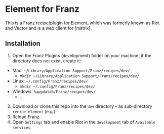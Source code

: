 # Element for Franz
This is a Franz recipe/plugin for Element, which was formerly known as Riot and Vector and is a web client for [matrix].

## Installation
1. Open the Franz Plugins (`dev`elopment) folder on your machine, if the directory does not exist, create it:
  * Mac: `~/Library/Application Support/Franz/recipes/dev/`
    * `mkdir ~/Library/Application Support/Franz/recipes/dev/`
  * Linux: `~/.config/Franz/recipes/dev/`
    * `mkdir ~/.config/Franz/recipes/dev/`
  * Windows: `%appdata%/Franz/recipes/dev/`
    * ...
2. Download or clone this repo into the `dev` directory – as sub-directory `recipe-element` (e.g.).
3. Reload Franz.
4. Open `Settings` tab and enable Riot in the `development` tab of `Available services`.
